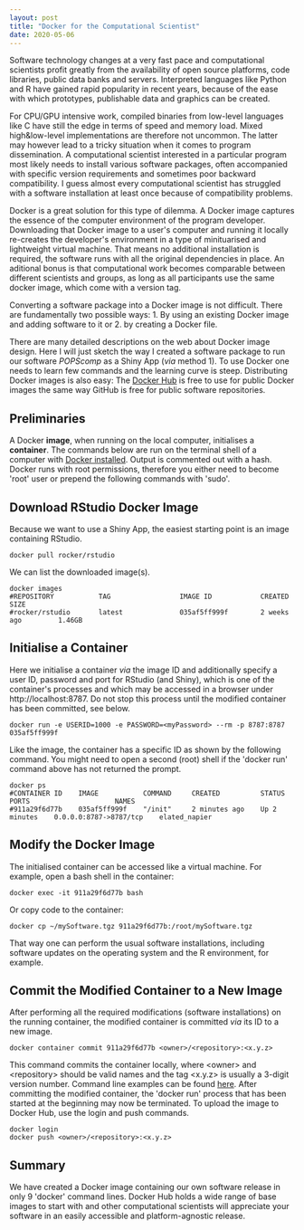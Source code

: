 ```yaml
---
layout: post
title: "Docker for the Computational Scientist"
date: 2020-05-06
---
```


Software technology changes at a very fast pace and computational scientists
profit greatly from the availability of open source platforms, code libraries,
public data banks and servers.
Interpreted languages like Python and R have gained rapid popularity in recent years,
because of the ease with which prototypes, publishable data and graphics can be created.

For CPU/GPU intensive work, compiled binaries from low-level languages like C have
still the edge in terms of speed and memory load. Mixed high&low-level implementations
are therefore not uncommon. The latter may however lead to a tricky situation when it comes to
program dissemination. A computational scientist interested in a particular program most likely
needs to install various software packages, often accompanied with specific version requirements
and sometimes poor backward compatibility. I guess almost every computational scientist has struggled
with a software installation at least once because of compatibility problems.

Docker is a great solution for this type of dilemma.
A Docker image captures the essence of the computer environment of the program developer.
Downloading that Docker image to a user's computer and running it locally re-creates the developer's
environment in a type of minituarised and lightweight virtual machine.
That means no additional installation is required, the software runs with all the original dependencies in place.
An aditional bonus is that computational work becomes comparable between different scientists and groups,
as long as all participants use the same docker image, which come with a version tag.

Converting a software package into a Docker image is not difficult.
There are fundamentally two possible ways: 1. By using an existing Docker image and adding software to it or 2. by creating a Docker file.

There are many detailed descriptions on the web about Docker image design.
Here I will just sketch the way I created a software package to run our software *POPScomp* as a Shiny App (*via* method 1).
To use Docker one needs to learn few commands and the learning curve is steep.
Distributing Docker images is also easy: The [Docker Hub](https://hub.docker.com/)
is free to use for public Docker images the same way GitHub is free for public software repositories.

## Preliminaries
A Docker **image**, when running on the local computer, initialises a **container**.
The commands below are run on the terminal shell of a computer with [Docker installed](https://docs.docker.com/).
Output is commented out with a hash.
Docker runs with root permissions, therefore you either need to become 'root' user or prepend the following commands with 'sudo'.

## Download RStudio Docker Image
Because we want to use a Shiny App, the easiest starting point is an image containing RStudio.
```
docker pull rocker/rstudio
```
We can list the downloaded image(s).
```
docker images
#REPOSITORY           TAG                 IMAGE ID            CREATED             SIZE
#rocker/rstudio       latest              035af5ff999f        2 weeks ago         1.46GB
```

## Initialise a Container
Here we initialise a container *via* the image ID and additionally specify a user ID, password and port for RStudio (and Shiny), which is one of the container's processes and which may be accessed in a browser under http://localhost:8787. Do not stop this process until the modified container has been committed, see below.
```
docker run -e USERID=1000 -e PASSWORD=<myPassword> --rm -p 8787:8787  035af5ff999f
```
Like the image, the container has a specific ID as shown by the following command. You might need to open a second (root) shell if the 'docker run' command above has not returned the prompt.
```
docker ps
#CONTAINER ID    IMAGE           COMMAND     CREATED          STATUS          PORTS                     NAMES
#911a29f6d77b    035af5ff999f    "/init"     2 minutes ago    Up 2 minutes    0.0.0.0:8787->8787/tcp    elated_napier
```

## Modify the Docker Image
The initialised container can be accessed like a virtual machine.
For example, open a bash shell in the container:
```
docker exec -it 911a29f6d77b bash
```
Or copy code to the container:
```
docker cp ~/mySoftware.tgz 911a29f6d77b:/root/mySoftware.tgz
```
That way one can perform the usual software installations, including software updates on the operating system and the R environment, for example.

## Commit the Modified Container to a New Image
After performing all the required modifications (software installations) on the running container, the modified container is committed *via* its ID to a new image.
```
docker container commit 911a29f6d77b <owner>/<repository>:<x.y.z>
```
This command commits the container locally, where \<owner\> and \<repository\> should be valid names and the tag \<x.y.z\> is usually a 3-digit version number. Command line examples can be found [here](https://docs.docker.com/engine/reference/commandline/commit/). After committing the modified container, the 'docker run' process that has been started at the beginning may now be terminated.
To upload the image to Docker Hub, use the login and push commands.
```
docker login
docker push <owner>/<repository>:<x.y.z>
```

## Summary
We have created a Docker image containing our own software release in only 9 'docker' command lines.
Docker Hub holds a wide range of base images to start with and other computational scientists will appreciate your software in an easily accessible and platform-agnostic release.


